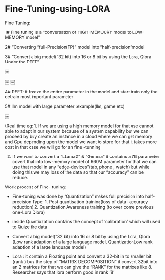 # Fine-Tuning-using-LORA

Fine Tuning:
 
1# FIne tuning is a “conversation of HIGH-MEMO0RY model to LOW-MEMORY model”

2# “Converting “full-Precision(FP)” model into “half-precision”model

3# “Convert a big model(“32 bit) into 16 or 8 bit by using the Lora, Qlora
       Under the PEFT”

￼

￼
￼

4# PEFT: it freeze the entire parameter in the model and start train only the cetrain most  important parameter

5# llm model with large parameter :example(llm, game etc)

￼

(Real time eg: 1. If we are using a high memory model for that use cannot able to adapt in our system because of a system capability but we can proceed by buy create an instance in a cloud where we can get memory and Gpu depending upon the model we want to store for that it takes more cost in that case we will go for an fine -tunning

2. If we want to convert a ”LLama2” & “Gemma” it contains a 7B parameter covert that into low-memory model of 660M parameter for that we can use that model in any “edge-devices”(tab, phone , watch) but while doing this we may loss of the data so that our “accuracy” can be reduce.



Work process of Fine- tuning:
* Fine-tuning was done by “Quantization” makes full precision into half-precision 
       Type:
       1. Post quantisation training(loss of data- accuracy reduction)
       2. Quantization Awareness training (to over come previous one-Lora Qlora)
    

*  inside Quantixzation contains the concept of ‘calibration’ which will used to Quize the data 


* Convert a big model(“32 bit) into 16 or 8 bit by using the Lora, Qlora
       (Low rank adaption of a large language model, QuantizationLow rank adaption of a large language model)

*  Lora : it contain a Floating point and convert a 32-bit in to smaller bit (rank ) buy the step of “MATRIX DECOMPOSITION” it convert 32bit into an 2 matrixes for that we can give the “RANK” for the matrixes like 8. Researcher says that lora perform good in rank ‘8’
